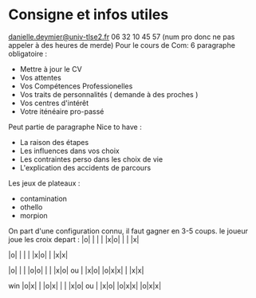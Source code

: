 # Consigne et infos utiles

danielle.deymier@univ-tlse2.fr
06 32 10 45 57 (num pro donc ne pas appeler à des heures de merde)
Pour le cours de Com:
6 paragraphe obligatoire :
- Mettre à jour le CV
- Vos attentes
- Vos Compétences Professionelles
 - Vos traits de personnalités ( demande à des proches )
 - Vos centres d'intérêt
 - Votre iténéaire pro-passé

Peut partie de paragraphe
Nice to have :
 - La raison des étapes
 - Les influences dans vos choix
 - Les contraintes perso dans les choix de vie
 - L'explication des accidents de parcours


Les jeux de plateaux :
* contamination
* othello
* morpion


On part d'une configuration connu, il faut gagner en 3-5 coups. 
le joueur joue les croix
depart :
|o| | |
| |x|o|
| | |x|


|o| | |
| |x|o|
| |x|x|


|o| | |     |o|o| |
| |x|o| ou  | |x|o|
|o|x|x|     | |x|x|

win
|o|x| |     |o|x| |
| |x|o| ou  | |x|o|
|o|x|x|     |o|x|x|